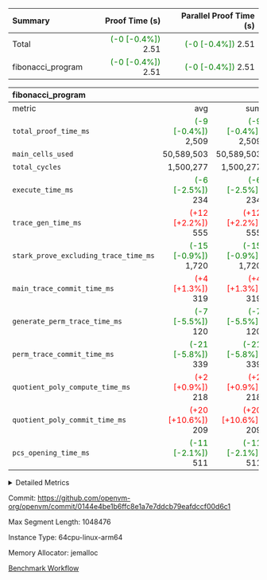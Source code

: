 | Summary | Proof Time (s) | Parallel Proof Time (s) |
|:---|---:|---:|
| Total | <span style='color: green'>(-0 [-0.4%])</span> 2.51 | <span style='color: green'>(-0 [-0.4%])</span> 2.51 |
| fibonacci_program | <span style='color: green'>(-0 [-0.4%])</span> 2.51 | <span style='color: green'>(-0 [-0.4%])</span> 2.51 |


| fibonacci_program |||||
|:---|---:|---:|---:|---:|
|metric|avg|sum|max|min|
| `total_proof_time_ms ` | <span style='color: green'>(-9 [-0.4%])</span> 2,509 | <span style='color: green'>(-9 [-0.4%])</span> 2,509 | <span style='color: green'>(-9 [-0.4%])</span> 2,509 | <span style='color: green'>(-9 [-0.4%])</span> 2,509 |
| `main_cells_used     ` |  50,589,503 |  50,589,503 |  50,589,503 |  50,589,503 |
| `total_cycles        ` |  1,500,277 |  1,500,277 |  1,500,277 |  1,500,277 |
| `execute_time_ms     ` | <span style='color: green'>(-6 [-2.5%])</span> 234 | <span style='color: green'>(-6 [-2.5%])</span> 234 | <span style='color: green'>(-6 [-2.5%])</span> 234 | <span style='color: green'>(-6 [-2.5%])</span> 234 |
| `trace_gen_time_ms   ` | <span style='color: red'>(+12 [+2.2%])</span> 555 | <span style='color: red'>(+12 [+2.2%])</span> 555 | <span style='color: red'>(+12 [+2.2%])</span> 555 | <span style='color: red'>(+12 [+2.2%])</span> 555 |
| `stark_prove_excluding_trace_time_ms` | <span style='color: green'>(-15 [-0.9%])</span> 1,720 | <span style='color: green'>(-15 [-0.9%])</span> 1,720 | <span style='color: green'>(-15 [-0.9%])</span> 1,720 | <span style='color: green'>(-15 [-0.9%])</span> 1,720 |
| `main_trace_commit_time_ms` | <span style='color: red'>(+4 [+1.3%])</span> 319 | <span style='color: red'>(+4 [+1.3%])</span> 319 | <span style='color: red'>(+4 [+1.3%])</span> 319 | <span style='color: red'>(+4 [+1.3%])</span> 319 |
| `generate_perm_trace_time_ms` | <span style='color: green'>(-7 [-5.5%])</span> 120 | <span style='color: green'>(-7 [-5.5%])</span> 120 | <span style='color: green'>(-7 [-5.5%])</span> 120 | <span style='color: green'>(-7 [-5.5%])</span> 120 |
| `perm_trace_commit_time_ms` | <span style='color: green'>(-21 [-5.8%])</span> 339 | <span style='color: green'>(-21 [-5.8%])</span> 339 | <span style='color: green'>(-21 [-5.8%])</span> 339 | <span style='color: green'>(-21 [-5.8%])</span> 339 |
| `quotient_poly_compute_time_ms` | <span style='color: red'>(+2 [+0.9%])</span> 218 | <span style='color: red'>(+2 [+0.9%])</span> 218 | <span style='color: red'>(+2 [+0.9%])</span> 218 | <span style='color: red'>(+2 [+0.9%])</span> 218 |
| `quotient_poly_commit_time_ms` | <span style='color: red'>(+20 [+10.6%])</span> 209 | <span style='color: red'>(+20 [+10.6%])</span> 209 | <span style='color: red'>(+20 [+10.6%])</span> 209 | <span style='color: red'>(+20 [+10.6%])</span> 209 |
| `pcs_opening_time_ms ` | <span style='color: green'>(-11 [-2.1%])</span> 511 | <span style='color: green'>(-11 [-2.1%])</span> 511 | <span style='color: green'>(-11 [-2.1%])</span> 511 | <span style='color: green'>(-11 [-2.1%])</span> 511 |



<details>
<summary>Detailed Metrics</summary>

| group | num_segments | keygen_time_ms | commit_exe_time_ms |
| --- | --- | --- | --- |
| fibonacci_program | 1 | 253 | 5 | 

| group | air_name | quotient_deg | interactions | constraints |
| --- | --- | --- | --- | --- |
| fibonacci_program | AccessAdapterAir<16> | 2 | 5 | 12 | 
| fibonacci_program | AccessAdapterAir<2> | 2 | 5 | 12 | 
| fibonacci_program | AccessAdapterAir<32> | 2 | 5 | 12 | 
| fibonacci_program | AccessAdapterAir<4> | 2 | 5 | 12 | 
| fibonacci_program | AccessAdapterAir<8> | 2 | 5 | 12 | 
| fibonacci_program | BitwiseOperationLookupAir<8> | 2 | 2 | 4 | 
| fibonacci_program | MemoryMerkleAir<8> | 2 | 4 | 39 | 
| fibonacci_program | PersistentBoundaryAir<8> | 2 | 3 | 7 | 
| fibonacci_program | PhantomAir | 2 | 3 | 5 | 
| fibonacci_program | Poseidon2PeripheryAir<BabyBearParameters>, 1> | 2 | 1 | 286 | 
| fibonacci_program | ProgramAir | 1 | 1 | 4 | 
| fibonacci_program | RangeTupleCheckerAir<2> | 1 | 1 | 4 | 
| fibonacci_program | Rv32HintStoreAir | 2 | 18 | 28 | 
| fibonacci_program | VariableRangeCheckerAir | 1 | 1 | 4 | 
| fibonacci_program | VmAirWrapper<Rv32BaseAluAdapterAir, BaseAluCoreAir<4, 8> | 2 | 20 | 37 | 
| fibonacci_program | VmAirWrapper<Rv32BaseAluAdapterAir, LessThanCoreAir<4, 8> | 2 | 18 | 40 | 
| fibonacci_program | VmAirWrapper<Rv32BaseAluAdapterAir, ShiftCoreAir<4, 8> | 2 | 24 | 91 | 
| fibonacci_program | VmAirWrapper<Rv32BranchAdapterAir, BranchEqualCoreAir<4> | 2 | 11 | 20 | 
| fibonacci_program | VmAirWrapper<Rv32BranchAdapterAir, BranchLessThanCoreAir<4, 8> | 2 | 13 | 35 | 
| fibonacci_program | VmAirWrapper<Rv32CondRdWriteAdapterAir, Rv32JalLuiCoreAir> | 2 | 10 | 18 | 
| fibonacci_program | VmAirWrapper<Rv32JalrAdapterAir, Rv32JalrCoreAir> | 2 | 16 | 20 | 
| fibonacci_program | VmAirWrapper<Rv32LoadStoreAdapterAir, LoadSignExtendCoreAir<4, 8> | 2 | 18 | 33 | 
| fibonacci_program | VmAirWrapper<Rv32LoadStoreAdapterAir, LoadStoreCoreAir<4> | 2 | 17 | 40 | 
| fibonacci_program | VmAirWrapper<Rv32MultAdapterAir, DivRemCoreAir<4, 8> | 2 | 25 | 84 | 
| fibonacci_program | VmAirWrapper<Rv32MultAdapterAir, MulHCoreAir<4, 8> | 2 | 24 | 31 | 
| fibonacci_program | VmAirWrapper<Rv32MultAdapterAir, MultiplicationCoreAir<4, 8> | 2 | 19 | 19 | 
| fibonacci_program | VmAirWrapper<Rv32RdWriteAdapterAir, Rv32AuipcCoreAir> | 2 | 12 | 14 | 
| fibonacci_program | VmConnectorAir | 2 | 5 | 11 | 

| group | air_name | segment | rows | prep_cols | perm_cols | main_cols | cells |
| --- | --- | --- | --- | --- | --- | --- | --- |
| fibonacci_program | AccessAdapterAir<8> | 0 | 128 |  | 16 | 17 | 4,224 | 
| fibonacci_program | BitwiseOperationLookupAir<8> | 0 | 65,536 | 3 | 8 | 2 | 655,360 | 
| fibonacci_program | MemoryMerkleAir<8> | 0 | 512 |  | 16 | 32 | 24,576 | 
| fibonacci_program | PersistentBoundaryAir<8> | 0 | 128 |  | 12 | 20 | 4,096 | 
| fibonacci_program | PhantomAir | 0 | 1 |  | 12 | 6 | 18 | 
| fibonacci_program | Poseidon2PeripheryAir<BabyBearParameters>, 1> | 0 | 256 |  | 8 | 300 | 78,848 | 
| fibonacci_program | ProgramAir | 0 | 8,192 |  | 8 | 10 | 147,456 | 
| fibonacci_program | RangeTupleCheckerAir<2> | 0 | 524,288 | 2 | 8 | 1 | 4,718,592 | 
| fibonacci_program | Rv32HintStoreAir | 0 | 4 |  | 44 | 32 | 304 | 
| fibonacci_program | VariableRangeCheckerAir | 0 | 262,144 | 2 | 8 | 1 | 2,359,296 | 
| fibonacci_program | VmAirWrapper<Rv32BaseAluAdapterAir, BaseAluCoreAir<4, 8> | 0 | 1,048,576 |  | 52 | 36 | 92,274,688 | 
| fibonacci_program | VmAirWrapper<Rv32BaseAluAdapterAir, LessThanCoreAir<4, 8> | 0 | 524,288 |  | 40 | 37 | 40,370,176 | 
| fibonacci_program | VmAirWrapper<Rv32BranchAdapterAir, BranchEqualCoreAir<4> | 0 | 262,144 |  | 28 | 26 | 14,155,776 | 
| fibonacci_program | VmAirWrapper<Rv32BranchAdapterAir, BranchLessThanCoreAir<4, 8> | 0 | 8 |  | 32 | 32 | 512 | 
| fibonacci_program | VmAirWrapper<Rv32CondRdWriteAdapterAir, Rv32JalLuiCoreAir> | 0 | 131,072 |  | 28 | 18 | 6,029,312 | 
| fibonacci_program | VmAirWrapper<Rv32JalrAdapterAir, Rv32JalrCoreAir> | 0 | 32 |  | 36 | 28 | 2,048 | 
| fibonacci_program | VmAirWrapper<Rv32LoadStoreAdapterAir, LoadStoreCoreAir<4> | 0 | 128 |  | 52 | 41 | 11,904 | 
| fibonacci_program | VmAirWrapper<Rv32RdWriteAdapterAir, Rv32AuipcCoreAir> | 0 | 16 |  | 28 | 20 | 768 | 
| fibonacci_program | VmConnectorAir | 0 | 2 | 1 | 16 | 5 | 42 | 

| group | segment | trace_gen_time_ms | total_proof_time_ms | total_cycles | total_cells | stark_prove_excluding_trace_time_ms | quotient_poly_compute_time_ms | quotient_poly_commit_time_ms | perm_trace_commit_time_ms | pcs_opening_time_ms | main_trace_commit_time_ms | main_cells_used | generate_perm_trace_time_ms | execute_time_ms |
| --- | --- | --- | --- | --- | --- | --- | --- | --- | --- | --- | --- | --- | --- | --- |
| fibonacci_program | 0 | 555 | 2,509 | 1,500,277 | 160,837,996 | 1,720 | 218 | 209 | 339 | 511 | 319 | 50,589,503 | 120 | 234 | 

| group | segment | trace_height_constraint | weighted_sum | threshold |
| --- | --- | --- | --- | --- |
| fibonacci_program | 0 | 0 | 3,932,542 | 2,013,265,921 | 
| fibonacci_program | 0 | 1 | 10,749,400 | 2,013,265,921 | 
| fibonacci_program | 0 | 2 | 1,966,271 | 2,013,265,921 | 
| fibonacci_program | 0 | 3 | 10,749,532 | 2,013,265,921 | 
| fibonacci_program | 0 | 4 | 1,664 | 2,013,265,921 | 
| fibonacci_program | 0 | 5 | 640 | 2,013,265,921 | 
| fibonacci_program | 0 | 6 | 7,209,100 | 2,013,265,921 | 
| fibonacci_program | 0 | 7 |  | 2,013,265,921 | 
| fibonacci_program | 0 | 8 | 35,535,101 | 2,013,265,921 | 

</details>


Commit: https://github.com/openvm-org/openvm/commit/0144e4be1b6ffc8e1a7e7ddcb79eafdccf00d6c1

Max Segment Length: 1048476

Instance Type: 64cpu-linux-arm64

Memory Allocator: jemalloc

[Benchmark Workflow](https://github.com/openvm-org/openvm/actions/runs/14869846201)
